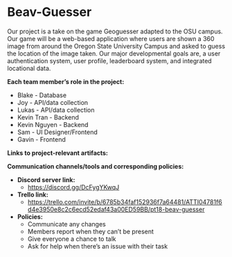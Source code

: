# Beav-Guesser
Our project is a take on the game Geoguesser adapted to the OSU campus. Our game will be a web-based application where users are shown a 360 image from around the Oregon State University Campus and asked to guess the location of the image taken. Our major developmental goals are, a user authentication system, user profile, leaderboard system, and integrated locational data.

**Each team member’s role in the project:**
- Blake - Database
- Joy - API/data collection
- Lukas - API/data collection
- Kevin Tran - Backend
- Kevin Nguyen - Backend
- Sam - UI Designer/Frontend
- Gavin - Frontend

**Links to project-relevant artifacts:**

**Communication channels/tools and corresponding policies:**
- **Discord server link:**
    - https://discord.gg/DcFygYKwqJ
- **Trello link:**
    - https://trello.com/invite/b/6785b34faf152936f7a64481/ATTI04781f6d4e3950e8c2c6ecd52edaf43a00ED59BB/pt18-beav-guesser
- **Policies:**
    - Communicate any changes 
    - Members report when they can’t be present 
    - Give everyone a chance to talk
    - Ask for help when there’s an issue with their task